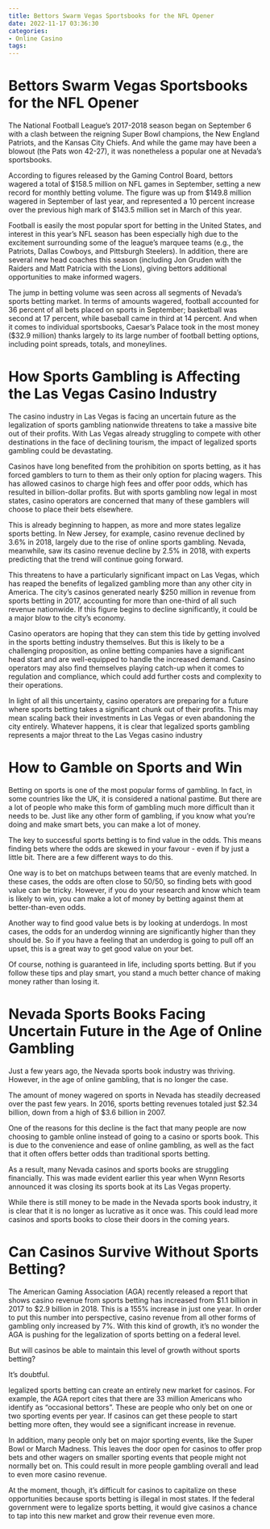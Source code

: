 ```yaml
---
title: Bettors Swarm Vegas Sportsbooks for the NFL Opener
date: 2022-11-17 03:36:30
categories:
- Online Casino
tags:
---
```



#  Bettors Swarm Vegas Sportsbooks for the NFL Opener

The National Football League’s 2017-2018 season began on September 6 with a clash between the reigning Super Bowl champions, the New England Patriots, and the Kansas City Chiefs. And while the game may have been a blowout (the Pats won 42-27), it was nonetheless a popular one at Nevada’s sportsbooks.

According to figures released by the Gaming Control Board, bettors wagered a total of $158.5 million on NFL games in September, setting a new record for monthly betting volume. The figure was up from $149.8 million wagered in September of last year, and represented a 10 percent increase over the previous high mark of $143.5 million set in March of this year.

Football is easily the most popular sport for betting in the United States, and interest in this year’s NFL season has been especially high due to the excitement surrounding some of the league’s marquee teams (e.g., the Patriots, Dallas Cowboys, and Pittsburgh Steelers). In addition, there are several new head coaches this season (including Jon Gruden with the Raiders and Matt Patricia with the Lions), giving bettors additional opportunities to make informed wagers.

The jump in betting volume was seen across all segments of Nevada’s sports betting market. In terms of amounts wagered, football accounted for 36 percent of all bets placed on sports in September; basketball was second at 17 percent, while baseball came in third at 14 percent. And when it comes to individual sportsbooks, Caesar’s Palace took in the most money ($32.9 million) thanks largely to its large number of football betting options, including point spreads, totals, and moneylines.

#  How Sports Gambling is Affecting the Las Vegas Casino Industry

The casino industry in Las Vegas is facing an uncertain future as the legalization of sports gambling nationwide threatens to take a massive bite out of their profits. With Las Vegas already struggling to compete with other destinations in the face of declining tourism, the impact of legalized sports gambling could be devastating.

Casinos have long benefited from the prohibition on sports betting, as it has forced gamblers to turn to them as their only option for placing wagers. This has allowed casinos to charge high fees and offer poor odds, which has resulted in billion-dollar profits. But with sports gambling now legal in most states, casino operators are concerned that many of these gamblers will choose to place their bets elsewhere.

This is already beginning to happen, as more and more states legalize sports betting. In New Jersey, for example, casino revenue declined by 3.6% in 2018, largely due to the rise of online sports gambling. Nevada, meanwhile, saw its casino revenue decline by 2.5% in 2018, with experts predicting that the trend will continue going forward.

This threatens to have a particularly significant impact on Las Vegas, which has reaped the benefits of legalized gambling more than any other city in America. The city’s casinos generated nearly $250 million in revenue from sports betting in 2017, accounting for more than one-third of all such revenue nationwide. If this figure begins to decline significantly, it could be a major blow to the city’s economy.

Casino operators are hoping that they can stem this tide by getting involved in the sports betting industry themselves. But this is likely to be a challenging proposition, as online betting companies have a significant head start and are well-equipped to handle the increased demand. Casino operators may also find themselves playing catch-up when it comes to regulation and compliance, which could add further costs and complexity to their operations.

In light of all this uncertainty, casino operators are preparing for a future where sports betting takes a significant chunk out of their profits. This may mean scaling back their investments in Las Vegas or even abandoning the city entirely. Whatever happens, it is clear that legalized sports gambling represents a major threat to the Las Vegas casino industry

#  How to Gamble on Sports and Win 

Betting on sports is one of the most popular forms of gambling. In fact, in some countries like the UK, it is considered a national pastime. But there are a lot of people who make this form of gambling much more difficult than it needs to be. Just like any other form of gambling, if you know what you’re doing and make smart bets, you can make a lot of money.

The key to successful sports betting is to find value in the odds. This means finding bets where the odds are skewed in your favour - even if by just a little bit. There are a few different ways to do this. 

One way is to bet on matchups between teams that are evenly matched. In these cases, the odds are often close to 50/50, so finding bets with good value can be tricky. However, if you do your research and know which team is likely to win, you can make a lot of money by betting against them at better-than-even odds. 

Another way to find good value bets is by looking at underdogs. In most cases, the odds for an underdog winning are significantly higher than they should be. So if you have a feeling that an underdog is going to pull off an upset, this is a great way to get good value on your bet. 

Of course, nothing is guaranteed in life, including sports betting. But if you follow these tips and play smart, you stand a much better chance of making money rather than losing it.

#  Nevada Sports Books Facing Uncertain Future in the Age of Online Gambling

Just a few years ago, the Nevada sports book industry was thriving. However, in the age of online gambling, that is no longer the case.

The amount of money wagered on sports in Nevada has steadily decreased over the past few years. In 2016, sports betting revenues totaled just $2.34 billion, down from a high of $3.6 billion in 2007.

One of the reasons for this decline is the fact that many people are now choosing to gamble online instead of going to a casino or sports book. This is due to the convenience and ease of online gambling, as well as the fact that it often offers better odds than traditional sports betting.

As a result, many Nevada casinos and sports books are struggling financially. This was made evident earlier this year when Wynn Resorts announced it was closing its sports book at its Las Vegas property.

While there is still money to be made in the Nevada sports book industry, it is clear that it is no longer as lucrative as it once was. This could lead more casinos and sports books to close their doors in the coming years.

#  Can Casinos Survive Without Sports Betting?

The American Gaming Association (AGA) recently released a report that shows casino revenue from sports betting has increased from $1.1 billion in 2017 to $2.9 billion in 2018. This is a 155% increase in just one year. In order to put this number into perspective, casino revenue from all other forms of gambling only increased by 7%. With this kind of growth, it’s no wonder the AGA is pushing for the legalization of sports betting on a federal level.

But will casinos be able to maintain this level of growth without sports betting?

It’s doubtful.

 legalized sports betting can create an entirely new market for casinos. For example, the AGA report cites that there are 33 million Americans who identify as “occasional bettors”. These are people who only bet on one or two sporting events per year. If casinos can get these people to start betting more often, they would see a significant increase in revenue.

In addition, many people only bet on major sporting events, like the Super Bowl or March Madness. This leaves the door open for casinos to offer prop bets and other wagers on smaller sporting events that people might not normally bet on. This could result in more people gambling overall and lead to even more casino revenue.

At the moment, though, it’s difficult for casinos to capitalize on these opportunities because sports betting is illegal in most states. If the federal government were to legalize sports betting, it would give casinos a chance to tap into this new market and grow their revenue even more.